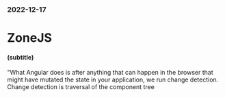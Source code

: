 ### 2022-12-17

# ZoneJS

#### (subtitle)

"What Angular does is after anything that can happen in the browser that might have mutated the state in your application, we run change detection. Change detection is traversal of the component tree

